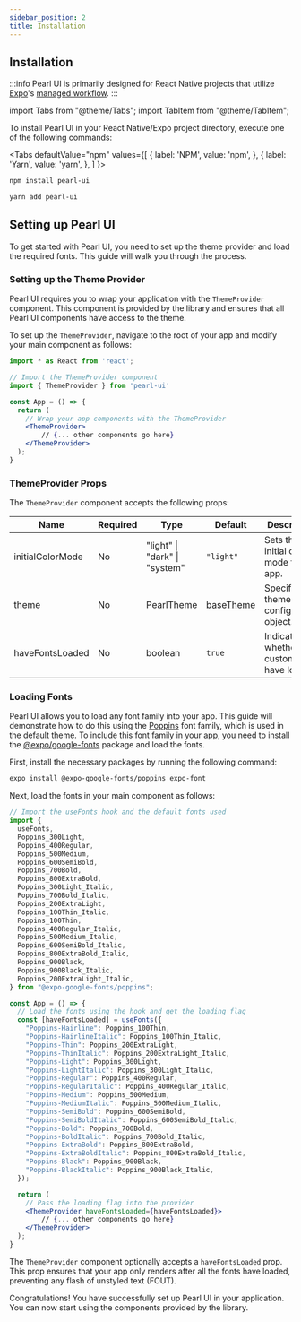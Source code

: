 ```yaml
---
sidebar_position: 2
title: Installation
---
```


## Installation

:::info
Pearl UI is primarily designed for React Native projects that utilize [Expo](https://docs.expo.dev/)'s [managed workflow](https://docs.expo.dev/introduction/managed-vs-bare/#managed-workflow).
:::

import Tabs from "@theme/Tabs";
import TabItem from "@theme/TabItem";

To install Pearl UI in your React Native/Expo project directory, execute one of the following commands:

<Tabs
defaultValue="npm"
values={[
{ label: 'NPM', value: 'npm', },
{ label: 'Yarn', value: 'yarn', },
]
}>
<TabItem value="npm">

```bash
npm install pearl-ui
```

</TabItem>

<TabItem value="yarn">

```bash
yarn add pearl-ui
```

</TabItem>
</Tabs>

## Setting up Pearl UI

To get started with Pearl UI, you need to set up the theme provider and load the required fonts. This guide will walk you through the process.

### Setting up the Theme Provider

Pearl UI requires you to wrap your application with the `ThemeProvider` component. This component is provided by the library and ensures that all Pearl UI components have access to the theme.

To set up the `ThemeProvider`, navigate to the root of your app and modify your main component as follows:

```jsx title="App.tsx"
import * as React from 'react';

// Import the ThemeProvider component
import { ThemeProvider } from 'pearl-ui'

const App = () => {
  return (
    // Wrap your app components with the ThemeProvider
    <ThemeProvider>
        // {... other components go here}
    </ThemeProvider>
  );
}
```

### ThemeProvider Props

The `ThemeProvider` component accepts the following props:

| Name             | Required | Type                                 | Default                               | Description                                     |
| ---------------- | -------- | ------------------------------------ | ------------------------------------- | ----------------------------------------------- |
| initialColorMode | No       | <t>"light" \| "dark" \| "system"</t> | `"light"`                             | Sets the initial color mode for the app.        |
| theme            | No       | <t>PearlTheme</t>                    | [baseTheme](../theming/default-theme) | Specifies the theme configuration object.       |
| haveFontsLoaded  | No       | <t>boolean</t>                       | `true`                                | Indicates whether the custom fonts have loaded. |

### Loading Fonts

Pearl UI allows you to load any font family into your app. This guide will demonstrate how to do this using the [Poppins](https://fonts.google.com/specimen/Poppins) font family, which is used in the default theme. To include this font family in your app, you need to install the [@expo/google-fonts](https://github.com/expo/google-fonts) package and load the fonts.

First, install the necessary packages by running the following command:

```bash
expo install @expo-google-fonts/poppins expo-font
```

Next, load the fonts in your main component as follows:

```jsx title="App.tsx"
// Import the useFonts hook and the default fonts used
import {
  useFonts,
  Poppins_300Light,
  Poppins_400Regular,
  Poppins_500Medium,
  Poppins_600SemiBold,
  Poppins_700Bold,
  Poppins_800ExtraBold,
  Poppins_300Light_Italic,
  Poppins_700Bold_Italic,
  Poppins_200ExtraLight,
  Poppins_100Thin_Italic,
  Poppins_100Thin,
  Poppins_400Regular_Italic,
  Poppins_500Medium_Italic,
  Poppins_600SemiBold_Italic,
  Poppins_800ExtraBold_Italic,
  Poppins_900Black,
  Poppins_900Black_Italic,
  Poppins_200ExtraLight_Italic,
} from "@expo-google-fonts/poppins";

const App = () => {
  // Load the fonts using the hook and get the loading flag
  const [haveFontsLoaded] = useFonts({
    "Poppins-Hairline": Poppins_100Thin,
    "Poppins-HairlineItalic": Poppins_100Thin_Italic,
    "Poppins-Thin": Poppins_200ExtraLight,
    "Poppins-ThinItalic": Poppins_200ExtraLight_Italic,
    "Poppins-Light": Poppins_300Light,
    "Poppins-LightItalic": Poppins_300Light_Italic,
    "Poppins-Regular": Poppins_400Regular,
    "Poppins-RegularItalic": Poppins_400Regular_Italic,
    "Poppins-Medium": Poppins_500Medium,
    "Poppins-MediumItalic": Poppins_500Medium_Italic,
    "Poppins-SemiBold": Poppins_600SemiBold,
    "Poppins-SemiBoldItalic": Poppins_600SemiBold_Italic,
    "Poppins-Bold": Poppins_700Bold,
    "Poppins-BoldItalic": Poppins_700Bold_Italic,
    "Poppins-ExtraBold": Poppins_800ExtraBold,
    "Poppins-ExtraBoldItalic": Poppins_800ExtraBold_Italic,
    "Poppins-Black": Poppins_900Black,
    "Poppins-BlackItalic": Poppins_900Black_Italic,
  });

  return (
    // Pass the loading flag into the provider
    <ThemeProvider haveFontsLoaded={haveFontsLoaded}>
        // {... other components go here}
    </ThemeProvider>
  );
}
```

The `ThemeProvider` component optionally accepts a `haveFontsLoaded` prop. This prop ensures that your app only renders after all the fonts have loaded, preventing any flash of unstyled text (FOUT).

Congratulations! You have successfully set up Pearl UI in your application. You can now start using the components provided by the library.
